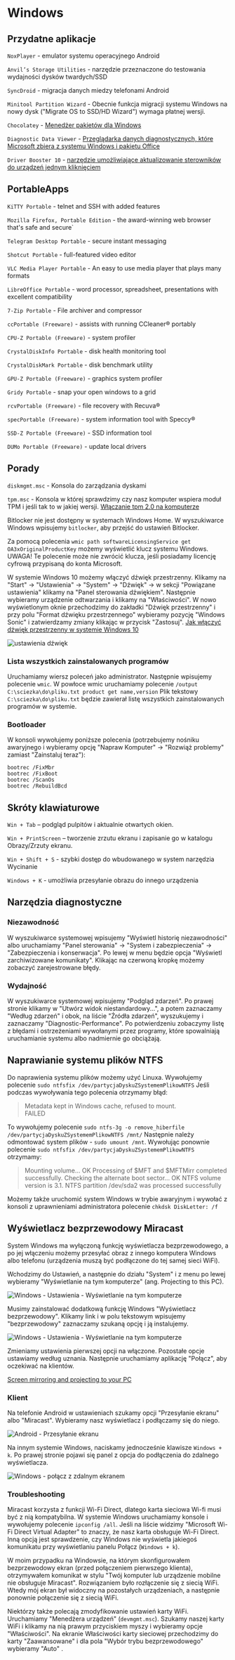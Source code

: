 # Windows

## Przydatne aplikacje

`NoxPlayer` - emulator systemu operacyjnego Android

`Anvil’s Storage Utilities` - narzędzie przeznaczone do testowania wydajności dysków twardych/SSD

`SyncDroid` - migracja danych miedzy telefonami Android

`Minitool Partition Wizard` - Obecnie funkcja migracji systemu Windows na nowy dysk ("Migrate OS to SSD/HD Wizard") wymaga płatnej wersji.

`Chocolatey` - [Menedżer pakietów dla Windows](https://chocolatey.org/)

`Diagnostic Data Viewer` - [Przeglądarka danych diagnostycznych, które Microsoft zbiera z systemu Windows i pakietu Office](https://apps.microsoft.com/store/detail/diagnostic-data-viewer/9N8WTRRSQ8F7?hl=pl-pl&gl=pl&rtc=1)

`Driver Booster 10` -  [narzędzie umożliwiające aktualizowanie sterowników do urządzeń jednym kliknięciem](https://www.iobit.com/pl/driver-booster.php)

## PortableApps

`KiTTY Portable` - telnet and SSH with added features

`Mozilla Firefox, Portable Edition` - the award-winning web browser that's safe and secure`

`Telegram Desktop Portable` - secure instant messaging

`Shotcut Portable` - full-featured video editor

`VLC Media Player Portable` - An easy to use media player that plays many formats

`LibreOffice Portable` - word processor, spreadsheet, presentations with excellent compatibility

`7-Zip Portable` - File archiver and compressor

`ccPortable (Freeware)` - assists with running CCleaner® portably

`CPU-Z Portable (Freeware)` - system profiler

`CrystalDiskInfo Portable` - disk health monitoring tool

`CrystalDiskMark Portable` - disk benchmark utility

`GPU-Z Portable (Freeware)` - graphics system profiler

`Gridy Portable` - snap your open windows to a grid

`rcvPortable (Freeware)` - file recovery with Recuva®

`specPortable (Freeware)` - system information tool with Speccy®

`SSD-Z Portable (Freeware)` - SSD information tool

`DUMo Portable (Freeware)` - update local drivers

## Porady

`diskmgmt.msc` - Konsola do zarządzania dyskami

`tpm.msc` - Konsola w której sprawdzimy czy nasz komputer wspiera moduł TPM i jeśli tak to w jakiej wersji. [Włączanie tpm 2.0 na komputerze](https://support.microsoft.com/pl-pl/windows/w%C5%82%C4%85czanie-tpm-2-0-na-komputerze-1fd5a332-360d-4f46-a1e7-ae6b0c90645c)

Bitlocker nie jest dostępny w systemach Windows Home. W wyszukiwarce Windows wpisujemy `bitlocker`, aby przejść do ustawień Bitlocker.

Za pomocą polecenia `wmic path softwareLicensingService get OA3xOriginalProductKey` możemy wyświetlić klucz systemu Windows. UWAGA! Te polecenie może nie zwrócić klucza, jeśli posiadamy licencję cyfrową przypisaną do konta Microsoft.

W systemie Windows 10 możemy włączyć dźwięk przestrzenny.
Klikamy na "Start" -> "Ustawienia" -> "System" -> "Dźwięk" -> w sekcji "Powiązane ustawienia" klikamy na "Panel sterowania dźwiękiem".
Następnie wybieramy urządzenie odtwarzania i klikamy na "Właściwości".
W nowo wyświetlonym oknie przechodzimy do zakładki "Dźwięk przestrzenny" i przy polu 
"Format dźwięku przestrzennego" wybieramy pozycję "Windows Sonic" i zatwierdzamy zmiany klikając w przycisk "Zastosuj". [Jak włączyć dźwięk przestrzenny w systemie Windows 10](https://support.microsoft.com/pl-pl/windows/jak-w%C5%82%C4%85czy%C4%87-d%C5%BAwi%C4%99k-przestrzenny-w-systemie-windows-10-ca2700a0-6519-448d-5434-56f499d59c96)

![ustawienia dźwięk](images/windows10-sonic.png)

### Lista wszystkich zainstalowanych programów

Uruchamiamy wiersz poleceń jako administrator. Następnie wpisujemy polecenie `wmic`. W powłoce wmic uruchamiamy polecenie `/output C:\sciezka\do\pliku.txt product get name,version`
Plik tekstowy `C:\sciezka\do\pliku.txt` będzie zawierał listę wszystkich zainstalowanych programów w systemie.

### Bootloader

W konsoli wywołujemy poniższe polecenia (potrzebujemy nośniku awaryjnego i wybieramy opcję "Napraw Komputer" -> "Rozwiąż problemy" zamiast "Zainstaluj teraz"):

```
bootrec /FixMbr
bootrec /FixBoot
bootrec /ScanOs
bootrec /RebuildBcd
```

## Skróty klawiaturowe

`Win + Tab` – podgląd pulpitów i aktualnie otwartych okien.

`Win + PrintScreen` – tworzenie zrzutu ekranu i zapisanie go w katalogu Obrazy/Zrzuty ekranu.

`Win + Shift + S` - szybki dostęp do wbudowanego w system narzędzia Wycinanie

`Windows + K` - umożliwia przesyłanie obrazu do innego urządzenia

## Narzędzia diagnostyczne

### Niezawodność

W wyszukiwarce systemowej wpisujemy "Wyświetl historię niezawodności" albo uruchamiamy "Panel sterowania" -> "System i zabezpieczenia" -> "Zabezpieczenia i konserwacja". Po lewej w menu będzie opcja "Wyświetl zarchiwizowane komunikaty". Klikając na czerwoną kropkę możemy zobaczyć zarejestrowane błędy.

### Wydajność

W wyszukiwarce systemowej wpisujemy "Podgląd zdarzeń". Po prawej stronie klikamy w "Utwórz widok niestandardowy...", a potem zaznaczamy "Według zdarzeń" i obok, na liście "Źródła zdarzeń", wyszukujemy i zaznaczamy "Diagnostic-Performance". Po potwierdzeniu zobaczymy listę z błędami i ostrzeżeniami wywołanymi przez programy, które spowalniają uruchamianie systemu albo nadmiernie go obciążają.

## Naprawianie systemu plików NTFS

Do naprawienia systemu plików możemy użyć Linuxa.
Wywołujemy polecenie `sudo ntfsfix /dev/partycjaDyskuZSystememPlikowNTFS`
Jeśli podczas wywoływania tego polecenia otrzymamy błąd:
> Metadata kept in Windows cache, refused to mount.                                                                                                                                           
> FAILED

To wywołujemy polecenie `sudo ntfs-3g -o remove_hiberfile /dev/partycjaDyskuZSystememPlikowNTFS /mnt/`
Następnie należy odmontować system plików - `sudo umount /mnt`.
Wywołując ponownie polecenie `sudo ntfsfix /dev/partycjaDyskuZSystememPlikowNTFS` otrzymamy:

>Mounting volume... OK
>Processing of $MFT and $MFTMirr completed successfully.
>Checking the alternate boot sector... OK
>NTFS volume version is 3.1.
>NTFS partition /dev/sda2 was processed successfully

Możemy także uruchomić system Windows w trybie awaryjnym i wywołać z konsoli z uprawnieniami administratora polecenie `chkdsk DiskLetter: /f`

## Wyświetlacz bezprzewodowy Miracast

System Windows ma wyłączoną funkcję wyświetlacza bezprzewodowego, a po jej włączeniu możemy przesyłać obraz z innego komputera Windows albo telefonu (urządzenia muszą być podłączone do tej samej sieci WiFi).

Wchodzimy do Ustawień, a następnie do działu "System" i z menu po lewej wybieramy "Wyświetlanie na tym komputerze" (ang. Projecting to this PC).

![Windows - Ustawienia - Wyświetlanie na tym komputerze](images/windows/ustawienia.png)

Musimy zainstalować dodatkową funkcję Windows "Wyświetlacz bezprzewodowy".
Klikamy link i w polu tekstowym wpisujemy "bezprzewodowy" zaznaczamy szukaną opcję i ją instalujemy.

![Windows - Ustawienia - Wyświetlanie na tym komputerze](images/windows/funckje-windows.png)

Zmieniamy ustawienia pierwszej opcji na włączone. Pozostałe opcje ustawiamy według uznania.
Następnie uruchamiamy aplikację "Połącz", aby oczekiwać na klientów.

[Screen mirroring and projecting to your PC](https://support.microsoft.com/en-us/windows/screen-mirroring-and-projecting-to-your-pc-5af9f371-c704-1c7f-8f0d-fa607551d09c)

### Klient

Na telefonie Android w ustawieniach szukamy opcji "Przesyłanie ekranu" albo "Miracast".
Wybieramy nasz wyświetlacz i podłączamy się do niego.

![Android - Przesyłanie ekranu](images/windows/android.jpg)

Na innym systemie Windows, naciskamy jednocześnie klawisze `Windows + k`.
Po prawej stronie pojawi się panel z opcja do podłączenia do zdalnego wyświetlacza.

![Windows - połącz z zdalnym ekranem](images/windows/windows.png)

### Troubleshooting

Miracast korzysta z funkcji Wi-Fi Direct, dlatego karta sieciowa Wi-fi musi być z nią kompatybilna. W systemie Windows uruchamiamy konsole i wywołujemy polecenie `ipconfig /all`. Jeśli na liście widzimy "Microsoft Wi-Fi Direct Virtual Adapter" to znaczy, że nasz karta obsługuje Wi-Fi Direct. Inną opcją jest sprawdzenie, czy Windows nie wyświetla jakiegoś komunikatu przy wyświetlaniu panelu Połącz (`Windows + k`).

W moim przypadku na Windowsie, na którym skonfigurowałem bezprzewodowy ekran (przed połączeniem pierwszego klienta), otrzymywałem komunikat w stylu "Twój komputer lub urządzenie mobilne nie obsługuje Miracast". Rozwiązaniem było rozłączenie się z siecią WiFi. Wtedy mój ekran był widoczny na pozostałych urządzeniach, a następnie ponownie połączenie się z siecią WiFi.

Niektórzy także polecają zmodyfikowanie ustawień karty WiFi. Uruchamiamy "Menedżera urządzeń" (`devmgmt.msc`). Szukamy naszej karty WiFi i klikamy na nią prawym przyciskiem myszy i wybieramy opcje "Właściwości". Na ekranie Właściwości karty sieciowej przechodzimy do karty "Zaawansowane" i dla pola "Wybór trybu bezprzewodowego" wybieramy "Auto" .
